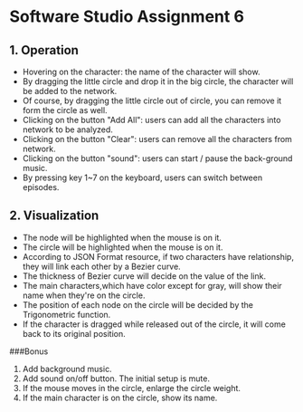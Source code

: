 # Software Studio Assignment 6

## 1. Operation
+ Hovering on the character: the name of the character will show.
+ By dragging the little circle and drop it in the big circle, the character will be added to the network.
+ Of course, by dragging the little circle out of circle, you can remove it form the circle as well. 
+ Clicking on the button "Add All": users can add all the characters into network to be analyzed.
+ Clicking on the button "Clear": users can remove all the characters from network.
+ Clicking on the button "sound": users can start / pause the back-ground music.
+ By pressing key 1~7 on the keyboard, users can switch between episodes.

## 2. Visualization
+ The node will be highlighted when the mouse is on it.
+ The circle will be highlighted when the mouse is on it.
+ According to JSON	Format resource, if two characters have relationship, they will link each other by a Bezier curve.
+ The thickness of Bezier curve will decide on the value of the link.
+ The main characters,which have color except for gray, will show their name when they're on the circle.
+ The position of each node on the circle will be decided by the Trigonometric function.
+ If the character is dragged while released out of the circle, it will come back to its original position.

###Bonus
1. Add background music.
2. Add sound on/off button. The initial setup is mute.
3. If the mouse moves in the circle, enlarge the circle weight.
4. If the main character is on the circle, show its name.
